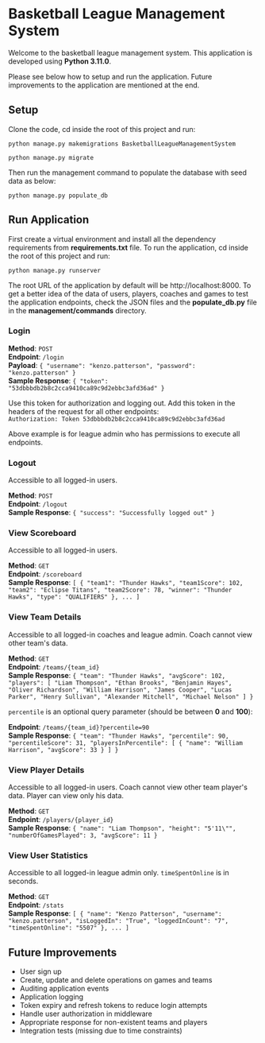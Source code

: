# Basketball League Management System
Welcome to the basketball league management system. This application is developed using **Python 3.11.0**.

Please see below how to setup and run the application. 
Future improvements to the application are mentioned at the end.
## Setup
Clone the code, cd inside the root of this project and run:

`python manage.py makemigrations BasketballLeagueManagementSystem`  

`python manage.py migrate`  


Then run the management command to populate the database with seed data as below:

`python manage.py populate_db`
## Run Application
First create a virtual environment and install all the dependency requirements from **requirements.txt** file.
To run the application, cd inside the root of this project and run: 

`python manage.py runserver`  

The root URL of the application by default will be http://localhost:8000. 
To get a better idea of the data of users, players, coaches and games to test the application endpoints, 
check the JSON files and the **populate_db.py** file in the **management/commands** directory.
### Login
**Method**: `POST`  
**Endpoint**: `/login`  
**Payload**: `{
    "username": "kenzo.patterson",
    "password": "kenzo.patterson"
}`  
**Sample Response**: `{
    "token": "53dbbbdb2b8c2cca9410ca89c9d2ebbc3afd36ad"
}`  

Use this token for authorization and logging out. Add this token in the headers of the 
request for all other endpoints:  
`Authorization: Token 53dbbbdb2b8c2cca9410ca89c9d2ebbc3afd36ad`  

Above example is for league admin who has permissions to execute all endpoints.
### Logout
Accessible to all logged-in users.  

**Method**: `POST`  
**Endpoint**: `/logout`   
**Sample Response**: `{
    "success": "Successfully logged out"
}`  
### View Scoreboard
Accessible to all logged-in users. 

**Method**: `GET`  
**Endpoint**: `/scoreboard`   
**Sample Response**: `[
    {
        "team1": "Thunder Hawks",
        "team1Score": 102,
        "team2": "Eclipse Titans",
        "team2Score": 78,
        "winner": "Thunder Hawks",
        "type": "QUALIFIERS"
    },
    ...
]`  
### View Team Details
Accessible to all logged-in coaches and league admin. Coach cannot view other team's data.

**Method**: `GET`  
**Endpoint**: `/teams/{team_id}`  
**Sample Response**: `{
    "team": "Thunder Hawks",
    "avgScore": 102,
    "players": [
        "Liam Thompson",
        "Ethan Brooks",
        "Benjamin Hayes",
        "Oliver Richardson",
        "William Harrison",
        "James Cooper",
        "Lucas Parker",
        "Henry Sullivan",
        "Alexander Mitchell",
        "Michael Nelson"
    ]
}`    

`percentile` is an optional query parameter (should be between **0** and **100**):   

**Endpoint**: `/teams/{team_id}?percentile=90`  
**Sample Response**: `{
    "team": "Thunder Hawks",
    "percentile": 90,
    "percentileScore": 31,
    "playersInPercentile": [
        {
            "name": "William Harrison",
            "avgScore": 33
        }
    ]
}`
### View Player Details
Accessible to all logged-in users. Coach cannot view other team player's data. Player can view only his data.

**Method**: `GET`  
**Endpoint**: `/players/{player_id}`  
**Sample Response**: `{
    "name": "Liam Thompson",
    "height": "5'11\"",
    "numberOfGamesPlayed": 3,
    "avgScore": 11
}`
### View User Statistics
Accessible to all logged-in league admin only. `timeSpentOnline` is in seconds.

**Method**: `GET`  
**Endpoint**: `/stats`  
**Sample Response**: `[
    {
        "name": "Kenzo Patterson",
        "username": "kenzo.patterson",
        "isLoggedIn": "True",
        "loggedInCount": "7",
        "timeSpentOnline": "5507"
    },
    ...
]`
## Future Improvements
* User sign up
* Create, update and delete operations on games and teams
* Auditing application events
* Application logging
* Token expiry and refresh tokens to reduce login attempts
* Handle user authorization in middleware
* Appropriate response for non-existent teams and players
* Integration tests (missing due to time constraints)


